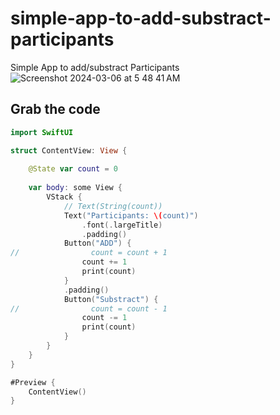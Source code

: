 # simple-app-to-add-substract-participants
Simple App to add/substract Participants
![Screenshot 2024-03-06 at 5 48 41 AM](https://github.com/danielurra/simple-app-to-add-substract-participants/assets/51704179/60ee3a39-6350-4b56-aefa-25b5fb5269b0)<br>
## Grab the code
```swift
import SwiftUI

struct ContentView: View {
    
    @State var count = 0
    
    var body: some View {
        VStack {
            // Text(String(count))
            Text("Participants: \(count)")
                .font(.largeTitle)
                .padding()
            Button("ADD") {
//                count = count + 1
                count += 1
                print(count)
            }
            .padding()
            Button("Substract") {
//                count = count - 1
                count -= 1
                print(count)
            }
        }
    }
}

#Preview {
    ContentView()
}

```

